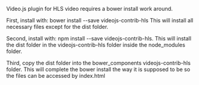 Video.js plugin for HLS video requires a bower install work around.

First, install with: bower install --save videojs-contrib-hls
This will install all necessary files except for the dist folder.

Second, install with: npm install --save videojs-contrib-hls.
This will install the dist folder in the videojs-contrib-hls folder inside the node_modules folder.

Third, copy the dist folder into the bower_components videojs-contrib-hls folder.
This will complete the bower install the way it is supposed to be so the files can be accessed by index.html
